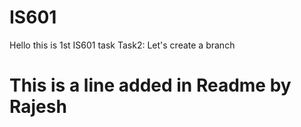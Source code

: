 # IS601
Hello this is 1st IS601 task
Task2: Let's create a branch
# This is a line added in Readme by Rajesh
